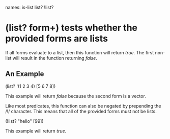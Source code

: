 names: is-list list? !list?
# (list? form+) tests whether the provided forms are lists
If all forms evaluate to a list, then this function will return _true_. The first non-list will result in the function returning _false_.

## An Example

  (list? '(1 2 3 4) [5 6 7 8])

This example will return _false_ because the second form is a vector.

Like most predicates, this function can also be negated by prepending the /!/ character. This means that all of the provided forms must not be lists.

  (!list? "hello" [99])

This example will return _true_.
